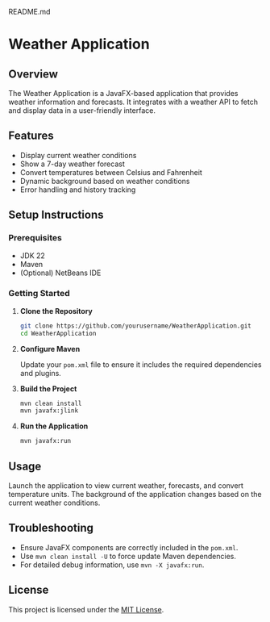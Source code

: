 README.md
# Weather Application

## Overview

The Weather Application is a JavaFX-based application that provides weather information and forecasts. It integrates with a weather API to fetch and display data in a user-friendly interface.

## Features

- Display current weather conditions
- Show a 7-day weather forecast
- Convert temperatures between Celsius and Fahrenheit
- Dynamic background based on weather conditions
- Error handling and history tracking

## Setup Instructions

### Prerequisites

- JDK 22
- Maven
- (Optional) NetBeans IDE

### Getting Started

1. **Clone the Repository**

    ```bash
    git clone https://github.com/yourusername/WeatherApplication.git
    cd WeatherApplication
    ```

2. **Configure Maven**

   Update your `pom.xml` file to ensure it includes the required dependencies and plugins.

3. **Build the Project**

    ```bash
    mvn clean install
    mvn javafx:jlink
    ```

4. **Run the Application**

    ```bash
    mvn javafx:run
    ```

## Usage

Launch the application to view current weather, forecasts, and convert temperature units. The background of the application changes based on the current weather conditions.

## Troubleshooting

- Ensure JavaFX components are correctly included in the `pom.xml`.
- Use `mvn clean install -U` to force update Maven dependencies.
- For detailed debug information, use `mvn -X javafx:run`.

## License

This project is licensed under the [MIT License](LICENSE).
